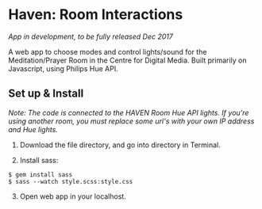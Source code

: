 # Haven: Room Interactions

*App in development, to be fully released Dec 2017*

A web app to choose modes and control lights/sound for the Meditation/Prayer Room in the Centre for Digital Media. Built primarily on Javascript, using Philips Hue API.


## Set up & Install

*Note: The code is connected to the HAVEN Room Hue API lights. If you're using another room, you must replace some url's with your own IP address and Hue lights.*

1. Download the file directory, and go into directory in Terminal.

2. Install sass:
```
$ gem install sass
$ sass --watch style.scss:style.css
```

3. Open web app in your localhost.
